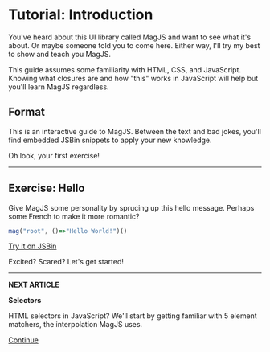 # Tutorial: Introduction

You've heard about this UI library called MagJS and want to see what it's about.
Or maybe someone told you to come here. 
Either way, I'll try my best to show and teach you MagJS.

This guide assumes some familiarity with HTML, CSS, and JavaScript.
Knowing what closures are and how "this" works in JavaScript will help but you'll learn MagJS regardless.

## Format

This is an interactive guide to MagJS. Between the text and bad jokes, you'll find embedded JSBin snippets to apply your new knowledge.

Oh look, your first exercise!

<hr>

## Exercise: Hello

Give MagJS some personality by sprucing up this hello message. Perhaps some French to make it more romantic?

```js
mag("root", ()=>"Hello World!")()
```

[Try it on JSBin](http://jsbin.com/pafufemito/edit?js,output)


Excited? Scared? Let's get started!

<hr>

**NEXT ARTICLE**

**Selectors**

HTML selectors in JavaScript? We'll start by getting familiar with 5 element matchers, the interpolation MagJS uses.

[Continue](//github.com/magnumjs/mag.js/blob/master/examples/tutorials/build-with-magjs-tutorial-selectors.md)
